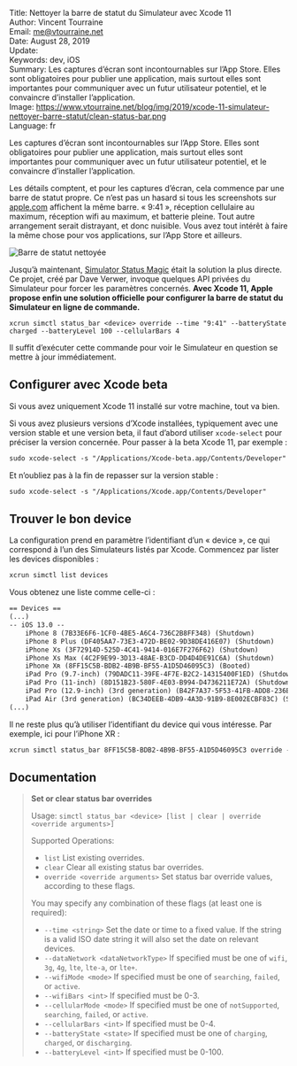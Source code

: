 Title:     Nettoyer la barre de statut du Simulateur avec Xcode 11  
Author:    Vincent Tourraine  
Email:     me@vtourraine.net  
Date:      August 28, 2019  
Update:    
Keywords:  dev, iOS  
Summary:   Les captures d’écran sont incontournables sur l’App Store. Elles sont obligatoires pour publier une application, mais surtout elles sont importantes pour communiquer avec un futur utilisateur potentiel, et le convaincre d’installer l’application.  
Image:     https://www.vtourraine.net/blog/img/2019/xcode-11-simulateur-nettoyer-barre-statut/clean-status-bar.png  
Language:  fr  


Les captures d’écran sont incontournables sur l’App Store. Elles sont obligatoires pour publier une application, mais surtout elles sont importantes pour communiquer avec un futur utilisateur potentiel, et le convaincre d’installer l’application.

Les détails comptent, et pour les captures d’écran, cela commence par une barre de statut propre. Ce n’est pas un hasard si tous les screenshots sur [apple.com](https://www.apple.com/iphone/) affichent la même barre. « 9:41 », réception cellulaire au maximum, réception wifi au maximum, et batterie pleine. Tout autre arrangement serait distrayant, et donc nuisible. Vous avez tout intérêt à faire la même chose pour vos applications, sur l’App Store et ailleurs.

![Barre de statut nettoyée](/blog/img/2019/xcode-11-simulateur-nettoyer-barre-statut/clean-status-bar.png)

Jusqu’à maintenant, [Simulator Status Magic](https://github.com/shinydevelopment/SimulatorStatusMagic) était la solution la plus directe. Ce projet, créé par Dave Verwer, invoque quelques API privées du Simulateur pour forcer les paramètres concernés. **Avec Xcode 11, Apple propose enfin une solution officielle pour configurer la barre de statut du Simulateur en ligne de commande.**

```
xcrun simctl status_bar <device> override --time "9:41" --batteryState charged --batteryLevel 100 --cellularBars 4
```

Il suffit d’exécuter cette commande pour voir le Simulateur en question se mettre à jour immédiatement.

## Configurer avec Xcode beta

Si vous avez uniquement Xcode 11 installé sur votre machine, tout va bien.

Si vous avez plusieurs versions d’Xcode installées, typiquement avec une version stable et une version beta, il faut d’abord utiliser `xcode-select` pour préciser la version concernée. Pour passer à la beta Xcode 11, par exemple :

``` txt
sudo xcode-select -s "/Applications/Xcode-beta.app/Contents/Developer"
```

Et n’oubliez pas à la fin de repasser sur la version stable :

``` txt
sudo xcode-select -s "/Applications/Xcode.app/Contents/Developer"
```

## Trouver le bon device

La configuration prend en paramètre l’identifiant d’un « device », ce qui correspond à l’un des Simulateurs listés par Xcode. Commencez par lister les devices disponibles :

``` txt
xcrun simctl list devices
```

Vous obtenez une liste comme celle-ci :

``` txt
== Devices ==
(...)
-- iOS 13.0 --
    iPhone 8 (7B33E6F6-1CF0-4BE5-A6C4-736C2B8FF348) (Shutdown) 
    iPhone 8 Plus (DF405AA7-73E3-472D-BE02-9D38DE416E07) (Shutdown) 
    iPhone Xs (3F72914D-525D-4C41-9414-016E7F276F62) (Shutdown) 
    iPhone Xs Max (4C2F9E99-3D13-48AE-B3CD-DD4D4DE91C6A) (Shutdown) 
    iPhone Xʀ (8FF15C5B-BDB2-4B9B-BF55-A1D5D46095C3) (Booted) 
    iPad Pro (9.7-inch) (79DADC11-39FE-4F7E-B2C2-14315400F1ED) (Shutdown) 
    iPad Pro (11-inch) (8D151B23-580F-4E03-B994-D4736211E72A) (Shutdown) 
    iPad Pro (12.9-inch) (3rd generation) (B42F7A37-5F53-41FB-ADD8-236EFE201B1C) (Shutdown) 
    iPad Air (3rd generation) (BC34DEEB-4DB9-4A3D-91B9-8E002ECBF83C) (Shutdown) 
(...)
```

Il ne reste plus qu’à utiliser l’identifiant du device qui vous intéresse. Par exemple, ici pour l’iPhone XR :

``` txt
xcrun simctl status_bar 8FF15C5B-BDB2-4B9B-BF55-A1D5D46095C3 override --time "9:41" --batteryState charged --batteryLevel 100 --cellularBars 4
```

## Documentation

> **Set or clear status bar overrides**
>
> Usage: `simctl status_bar <device> [list | clear | override <override arguments>]`
> 
> Supported Operations:
> - `list` List existing overrides.
> - `clear` Clear all existing status bar overrides.
> - `override <override arguments>` Set status bar override values, according to these flags.
> 
> You may specify any combination of these flags (at least one is required):
> - `--time <string>` Set the date or time to a fixed value. If the string is a valid ISO date string it will also set the date on relevant devices.
> - `--dataNetwork <dataNetworkType>` If specified must be one of `wifi`, `3g`, `4g`, `lte`, `lte-a`, or `lte+`.
> - `--wifiMode <mode>` If specified must be one of `searching`, `failed`, or `active`.
> - `--wifiBars <int>` If specified must be 0-3.
> - `--cellularMode <mode>` If specified must be one of `notSupported`, `searching`, `failed`, or `active`.
> - `--cellularBars <int>` If specified must be 0-4.
> - `--batteryState <state>` If specified must be one of `charging`, `charged`, or `discharging`.
> - `--batteryLevel <int>` If specified must be 0-100.
